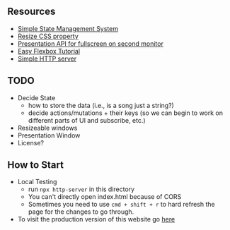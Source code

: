 ## Resources

* [Simple State Management System](https://css-tricks.com/build-a-state-management-system-with-vanilla-javascript/)
* [Resize CSS property](https://www.w3schools.com/cssref/playit.asp?filename=playcss_resize&preval=both)
* [Presentation API for fullscreen on second monitor](https://developer.mozilla.org/en-US/docs/Web/API/Presentation_API)
* [Easy Flexbox Tutorial](https://css-tricks.com/snippets/css/a-guide-to-flexbox/)
* [Simple HTTP server](https://www.npmjs.com/package/http-server)

## TODO

* Decide State
  * how to store the data (i.e., is a song just a string?)
  * decide actions/mutations + their keys (so we can begin to work on different parts of UI and subscribe, etc.)
* Resizeable windows
* Presentation Window
* License?

## How to Start

* Local Testing
  * run `npx http-server` in this directory
  * You can't directly open index.html because of CORS
  * Sometimes you need to use `cmd + shift + r` to hard refresh the page for the changes to go through.
* To visit the production version of this website go [here](https://allenjiang17.github.io/WorshipSetSelector/)

